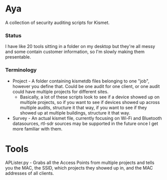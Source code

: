 # Aya
A collection of security auditing scripts for Kismet.

### Status
I have like 20 tools sitting in a folder on my desktop but they're all messy and some contain customer information, so I'm slowly making them presentable.

### Terminology
- Project - A folder containing kismetdb files belonging to one "job", however you define that. Could be one audit for one client, or one audit could have multiple projects for different sites. 
    - Basically, a lot of these scripts look to see if a device showed up on multiple projects, so if you want to see if devices showed up across multiple audits, structure it that way, if you want to see if they showed up at multiple buildings, structure it that way.
- Survey - An actual kismet file, currently focusing on Wi-Fi and Bluetooth datasources, rtl-sdr sources may be supported in the future once I get more familiar with them.

# Tools
APLister.py - Grabs all the Access Points from multiple projects and tells you the MAC, the SSID, which projects they showed up in, and the MAC addresses of all clients.